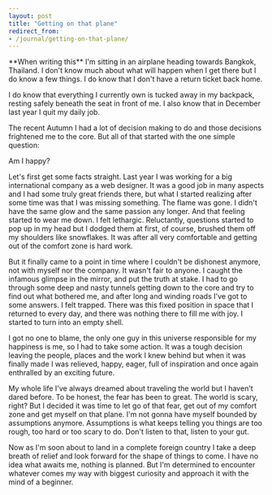 ```yaml
---
layout: post
title: "Getting on that plane"
redirect_from:
- /journal/getting-on-that-plane/
---
```


<p class="intro" markdown="1">**When writing this** I'm sitting in an airplane heading towards Bangkok, Thailand. I don't know much about what will happen when I get there but I do know a few things. I do know that I don't have a return ticket back home.</p>

I do know that everything I currently own is tucked away in my backpack, resting safely beneath the seat in front of me. I also know that in December last year I quit my daily job.

The recent Autumn I had a lot of decision making to do and those decisions frightened me to the core. But all of that started with the one simple question:

Am I happy?

Let's first get some facts straight. Last year I was working for a big international company as a web designer. It was a good job in many aspects and I had some truly great friends there, but what I started realizing after some time was that I was missing something. The flame was gone. I didn't have the same glow and the same passion any longer. And that feeling started to wear me down. I felt lethargic. Reluctantly, questions started to pop up in my head but I dodged them at first, of course, brushed them off my shoulders like snowflakes. It was after all very comfortable and getting out of the comfort zone is hard work.

But it finally came to a point in time where I couldn't be dishonest anymore, not with myself nor the company. It wasn't fair to anyone. I caught the infamous glimpse in the mirror, and put the truth at stake. I had to go through some deep and nasty tunnels getting down to the core and try to find out what bothered me, and after long and winding roads I've got to some answers. I felt trapped. There was this fixed position in space that I returned to every day, and there was nothing there to fill me with joy. I started to turn into an empty shell.

I got no one to blame, the only one guy in this universe responsible for my happiness is me, so I had to take some action. It was a tough decision leaving the people, places and the work I knew behind but when it was finally made I was relieved, happy, eager, full of inspiration and once again enthralled by an exciting future.

My whole life I've always dreamed about traveling the world but I haven't dared before. To be honest, the fear has been to great. The world is scary, right? But I decided it was time to let go of that fear, get out of my comfort zone and get myself on that plane. I'm not gonna have myself bounded by assumptions anymore. Assumptions is what keeps telling you things are too rough, too hard or too scary to do. Don't listen to that, listen to your gut.

Now as I'm soon about to land in a complete foreign country I take a deep breath of relief and look forward for the shape of things to come. I have no idea what awaits me, nothing is planned. But I'm determined to encounter whatever comes my way with biggest curiosity and approach it with the mind of a beginner.

